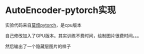 # AutoEncoder-pytorch实现

实验代码来自[莫烦pytorch](https://github.com/MorvanZhou/PyTorch-Tutorial/blob/master/tutorial-contents/404_autoencoder.py)，是cpu版本

自己修改加入了GPU版本。其实训练不费时间，绘制图片很费时间。。。

然后输出了一个隐藏层图片的样子